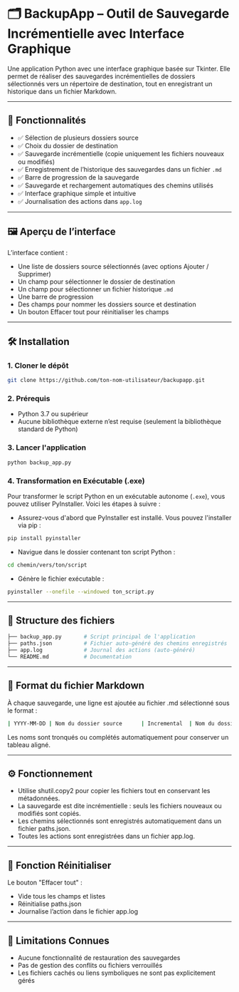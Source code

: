 # 🗂️ BackupApp – Outil de Sauvegarde Incrémentielle avec Interface Graphique

Une application Python avec une interface graphique basée sur Tkinter. Elle permet de réaliser des sauvegardes incrémentielles de dossiers sélectionnés vers un répertoire de destination, tout en enregistrant un historique dans un fichier Markdown.

---

## 🚀 Fonctionnalités

- ✅ Sélection de plusieurs dossiers source
- ✅ Choix du dossier de destination
- ✅ Sauvegarde incrémentielle (copie uniquement les fichiers nouveaux ou modifiés)
- ✅ Enregistrement de l’historique des sauvegardes dans un fichier `.md`
- ✅ Barre de progression de la sauvegarde
- ✅ Sauvegarde et rechargement automatiques des chemins utilisés
- ✅ Interface graphique simple et intuitive
- ✅ Journalisation des actions dans `app.log`

---

## 🖼️ Aperçu de l’interface

L’interface contient :
- Une liste de dossiers source sélectionnés (avec options Ajouter / Supprimer)
- Un champ pour sélectionner le dossier de destination
- Un champ pour sélectionner un fichier historique `.md`
- Une barre de progression
- Des champs pour nommer les dossiers source et destination
- Un bouton Effacer tout pour réinitialiser les champs

---

## 🛠️ Installation

### 1. Cloner le dépôt
```bash
git clone https://github.com/ton-nom-utilisateur/backupapp.git
```

### 2. Prérequis
- Python 3.7 ou supérieur
- Aucune bibliothèque externe n’est requise (seulement la bibliothèque standard de Python)

### 3. Lancer l'application
```bash
python backup_app.py
```

### 4. Transformation en Exécutable (.exe)
Pour transformer le script Python en un exécutable autonome (`.exe`), vous pouvez utiliser PyInstaller. Voici les étapes à suivre :
- Assurez-vous d'abord que PyInstaller est installé. Vous pouvez l'installer via pip :
```bash
pip install pyinstaller
```
- Navigue dans le dossier contenant ton script Python :
```bash
cd chemin/vers/ton/script
```
- Génère le fichier exécutable :
```bash
pyinstaller --onefile --windowed ton_script.py
```

---

## 🧩 Structure des fichiers
```bash
├── backup_app.py       # Script principal de l'application
├── paths.json          # Fichier auto-généré des chemins enregistrés
├── app.log             # Journal des actions (auto-généré)
└── README.md           # Documentation
```

---

## 📄 Format du fichier Markdown
À chaque sauvegarde, une ligne est ajoutée au fichier .md sélectionné sous le format :

```bash
| YYYY-MM-DD | Nom du dossier source      | Incremental  | Nom du dossier destination | Succes         |
```
Les noms sont tronqués ou complétés automatiquement pour conserver un tableau aligné.

---

## ⚙️ Fonctionnement
- Utilise shutil.copy2 pour copier les fichiers tout en conservant les métadonnées.
- La sauvegarde est dite incrémentielle : seuls les fichiers nouveaux ou modifiés sont copiés.
- Les chemins sélectionnés sont enregistrés automatiquement dans un fichier paths.json.
- Toutes les actions sont enregistrées dans un fichier app.log.

---

## 🧼 Fonction Réinitialiser
Le bouton "Effacer tout" :
- Vide tous les champs et listes
- Réinitialise paths.json
- Journalise l’action dans le fichier app.log

---

## 📌 Limitations Connues
- Aucune fonctionnalité de restauration des sauvegardes
- Pas de gestion des conflits ou fichiers verrouillés
- Les fichiers cachés ou liens symboliques ne sont pas explicitement gérés

